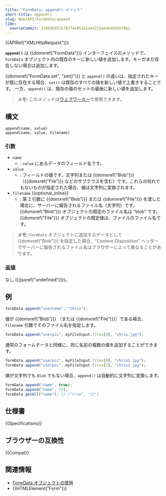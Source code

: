 ```yaml
---
title: "FormData: append() メソッド"
short-title: append()
slug: Web/API/FormData/append
l10n:
  sourceCommit: 339595951b78774e951b1a9d215a6db6b856f6b2
---
```


{{APIRef("XMLHttpRequest")}}

**`append()`** は {{domxref("FormData")}} インターフェイスのメソッドで、`FormData` オブジェクト内の既存のキーに新しい値を追加します。キーがまだ存在しない場合は追加します。

{{domxref("FormData.set", "set()")}} と `append()` の違いは、指定されたキーが既に存在する場合、`set()` は既存のすべての値を新しい値で上書きすることです。 一方、`append()` は、既存の値のセットの最後に新しい値を追加します。

> **メモ:** このメソッドは[ウェブワーカー](/ja/docs/Web/API/Web_Workers_API)で使用できます。

## 構文

```js-nolint
append(name, value)
append(name, value, filename)
```

### 引数

- `name`
  - : `value` にあるデータのフィールド名です。
- `value`
  - : フィールドの値です。文字列または {{domxref("Blob")}}（{{domxref("File")}} などのサブクラスを含む）です。これらの何れでもないものが指定された場合、値は文字列に変換されます。
- `filename` {{optional_inline}}
  - : 第 2 引数に {{domxref("Blob")}} または {{domxref("File")}} を渡した場合に、サーバーに報告されるファイル名（文字列）です。{{domxref("Blob")}} オブジェクトの既定のファイル名は "blob" です。{{domxref("File")}} オブジェクトの既定値は、ファイルのファイル名です。

> **メモ:** `FormData` オブジェクトに追加するデータとして {{domxref("Blob")}} を指定した場合、"Content-Disposition" ヘッダーでサーバーに報告されるファイル名はブラウザーによって異なることがあります。

### 返値

なし ({{jsxref("undefined")}})。

## 例

```js
formData.append("username", "Chris");
```

値が {{domxref("Blob")}} （または {{domxref("File")}}）である場合、`filename` 引数でそのファイル名を指定します。

```js
formData.append("userpic", myFileInput.files[0], "chris.jpg");
```

通常のフォームデータと同様に、同じ名前の複数の値を追加することができます。

```js
formData.append("userpic", myFileInput.files[0], "chris1.jpg");
formData.append("userpic", myFileInput.files[1], "chris2.jpg");
```

値が文字列でも `Blob` でもない場合、`append()` は自動的に文字列に変換します。

```js
formData.append("name", true);
formData.append("name", 72);
formData.getAll("name"); // ["true", "72"]
```

## 仕様書

{{Specifications}}

## ブラウザーの互換性

{{Compat}}

## 関連情報

- [FormData オブジェクトの使用](/ja/docs/Web/API/FormData/Using_FormData_Objects)
- {{HTMLElement("Form")}}
